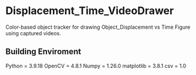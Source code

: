 # Displacement_Time_VideoDrawer
 Color-based object tracker for drawing Object_Displacement vs Time Figure using captured videos.

## Building Enviroment
Python = 3.9.18
OpenCV = 4.8.1
Numpy = 1.26.0
matplotlib = 3.8.1
csv = 1.0

## 